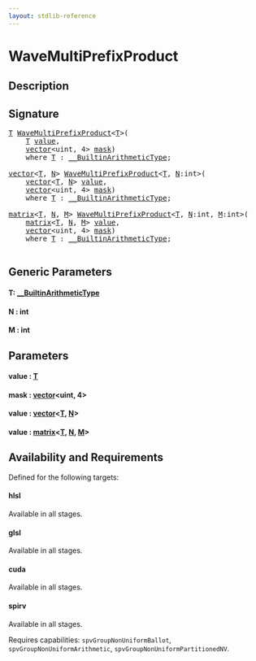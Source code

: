 ```yaml
---
layout: stdlib-reference
---
```


# WaveMultiPrefixProduct

## Description





## Signature 

<pre>
<a href="wavemultiprefixproduct-049f.md#typeparam-T" class="code_type">T</a> <a href="wavemultiprefixproduct-049f.md">WaveMultiPrefixProduct</a>&lt;<a href="wavemultiprefixproduct-049f.md#typeparam-T" class="code_type">T</a>&gt;(
    <a href="wavemultiprefixproduct-049f.md#typeparam-T" class="code_type">T</a> <a href="wavemultiprefixproduct-049f.md#decl-value" class="code_param">value</a>,
    <a href="../types/vector/index.md" class="code_type">vector</a>&lt;<span class="code_keyword">uint</span>, 4&gt; <a href="wavemultiprefixproduct-049f.md#decl-mask" class="code_param">mask</a>)
    <span class='code_keyword'>where</span> <a href="wavemultiprefixproduct-049f.md#typeparam-T" class="code_type">T</a> : <a href="../interfaces/0_builtinarithmetictype-029j/index.md" class="code_type">__BuiltinArithmeticType</a>;

<a href="../types/vector/index.md" class="code_type">vector</a>&lt;<a href="wavemultiprefixproduct-049f.md#typeparam-T" class="code_type">T</a>, <a href="wavemultiprefixproduct-049f.md#decl-N" class="code_var">N</a>&gt; <a href="wavemultiprefixproduct-049f.md">WaveMultiPrefixProduct</a>&lt;<a href="wavemultiprefixproduct-049f.md#typeparam-T" class="code_type">T</a>, <a href="wavemultiprefixproduct-049f.md#decl-N" class="code_var">N</a>:<span class="code_keyword">int</span>&gt;(
    <a href="../types/vector/index.md" class="code_type">vector</a>&lt;<a href="wavemultiprefixproduct-049f.md#typeparam-T" class="code_type">T</a>, <a href="wavemultiprefixproduct-049f.md#decl-N" class="code_var">N</a>&gt; <a href="wavemultiprefixproduct-049f.md#decl-value" class="code_param">value</a>,
    <a href="../types/vector/index.md" class="code_type">vector</a>&lt;<span class="code_keyword">uint</span>, 4&gt; <a href="wavemultiprefixproduct-049f.md#decl-mask" class="code_param">mask</a>)
    <span class='code_keyword'>where</span> <a href="wavemultiprefixproduct-049f.md#typeparam-T" class="code_type">T</a> : <a href="../interfaces/0_builtinarithmetictype-029j/index.md" class="code_type">__BuiltinArithmeticType</a>;

<a href="../types/matrix/index.md" class="code_type">matrix</a>&lt;<a href="wavemultiprefixproduct-049f.md#typeparam-T" class="code_type">T</a>, <a href="wavemultiprefixproduct-049f.md#decl-N" class="code_var">N</a>, <a href="wavemultiprefixproduct-049f.md#decl-M" class="code_var">M</a>&gt; <a href="wavemultiprefixproduct-049f.md">WaveMultiPrefixProduct</a>&lt;<a href="wavemultiprefixproduct-049f.md#typeparam-T" class="code_type">T</a>, <a href="wavemultiprefixproduct-049f.md#decl-N" class="code_var">N</a>:<span class="code_keyword">int</span>, <a href="wavemultiprefixproduct-049f.md#decl-M" class="code_var">M</a>:<span class="code_keyword">int</span>&gt;(
    <a href="../types/matrix/index.md" class="code_type">matrix</a>&lt;<a href="wavemultiprefixproduct-049f.md#typeparam-T" class="code_type">T</a>, <a href="wavemultiprefixproduct-049f.md#decl-N" class="code_var">N</a>, <a href="wavemultiprefixproduct-049f.md#decl-M" class="code_var">M</a>&gt; <a href="wavemultiprefixproduct-049f.md#decl-value" class="code_param">value</a>,
    <a href="../types/vector/index.md" class="code_type">vector</a>&lt;<span class="code_keyword">uint</span>, 4&gt; <a href="wavemultiprefixproduct-049f.md#decl-mask" class="code_param">mask</a>)
    <span class='code_keyword'>where</span> <a href="wavemultiprefixproduct-049f.md#typeparam-T" class="code_type">T</a> : <a href="../interfaces/0_builtinarithmetictype-029j/index.md" class="code_type">__BuiltinArithmeticType</a>;

</pre>

## Generic Parameters

####  <a id="typeparam-T"></a>T: [\_\_BuiltinArithmeticType](../interfaces/0_builtinarithmetictype-029j/index.md)
####  <a id="decl-N"></a>N  : int
####  <a id="decl-M"></a>M  : int

## Parameters

####  <a id="decl-value"></a>value  : [T](wavemultiprefixproduct-049f.md#typeparam-T)
####  <a id="decl-mask"></a>mask  : [vector](../types/vector/index.md)\<uint, 4\>
####  <a id="decl-value"></a>value  : [vector](../types/vector/index.md)\<[T](../types/vector/index.md#typeparam-T), [N](../types/vector/index.md#decl-N)\>
####  <a id="decl-value"></a>value  : [matrix](../types/matrix/index.md)\<[T](../types/matrix/t-0.md), [N](../types/matrix/index.md#decl-N), [M](../types/matrix/index.md#decl-M)\>

## Availability and Requirements

Defined for the following targets:

#### hlsl
Available in all stages.

#### glsl
Available in all stages.

#### cuda
Available in all stages.

#### spirv
Available in all stages.

Requires capabilities: `spvGroupNonUniformBallot`, `spvGroupNonUniformArithmetic`, `spvGroupNonUniformPartitionedNV`.



<script>
// Fix .md links to .html when on ReadTheDocs
if (window.location.hostname.includes('readthedocs') || 
    window.location.hostname.includes('rtfd.io')) {
  document.addEventListener('DOMContentLoaded', function() {
    const links = document.querySelectorAll('a');
    links.forEach(link => {
      if (link.getAttribute('href') && link.getAttribute('href').endsWith('.md')) {
        link.href = link.href.replace(/\.md($|#|\?)/, '.html$1');
      }
    });
  });
}
</script>
